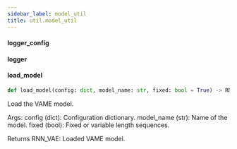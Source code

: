 ```yaml
---
sidebar_label: model_util
title: util.model_util
---
```


#### logger\_config

#### logger

#### load\_model

```python
def load_model(config: dict, model_name: str, fixed: bool = True) -> RNN_VAE
```

Load the VAME model.

Args:
    config (dict): Configuration dictionary.
    model_name (str): Name of the model.
    fixed (bool): Fixed or variable length sequences.

Returns
    RNN_VAE: Loaded VAME model.

